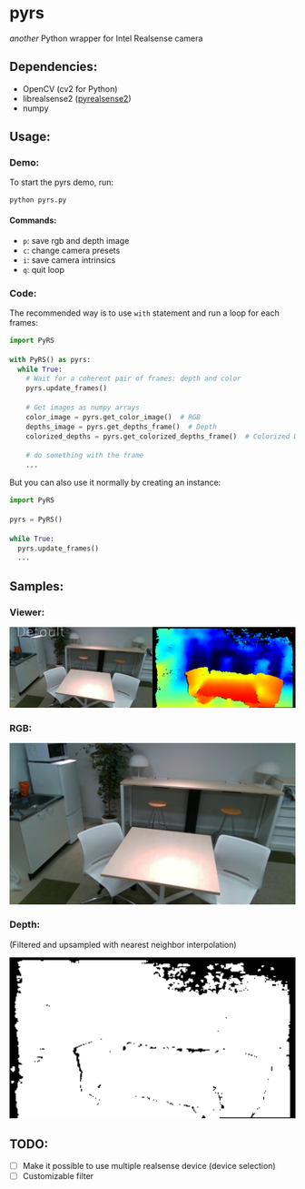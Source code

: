 # pyrs
*another* Python wrapper for Intel Realsense camera


## Dependencies:

- OpenCV (cv2 for Python)
- librealsense2 ([pyrealsense2](https://github.com/IntelRealSense/librealsense/tree/master/wrappers/python))
- numpy

## Usage:

### Demo:

To start the pyrs demo, run:

```
python pyrs.py
```

#### Commands:

- `p`: save rgb and depth image
- `c`: change camera presets
- `i`: save camera intrinsics
- `q`: quit loop

### Code:

The recommended way is to use `with` statement and run a loop for each frames:

``` Python
import PyRS

with PyRS() as pyrs:
  while True:
    # Wait for a coherent pair of frames: depth and color
    pyrs.update_frames()

    # Get images as numpy arrays
    color_image = pyrs.get_color_image()  # RGB
    depths_image = pyrs.get_depths_frame()  # Depth
    colorized_depths = pyrs.get_colorized_depths_frame()  # Colorized Depth (for rendering)

    # do something with the frame
    ...
```

But you can also use it normally by creating an instance:

```Python
import PyRS

pyrs = PyRS()

while True:
  pyrs.update_frames()
  ...
```


## Samples:

### Viewer:
![image](sample_images/screenshot.png)

### RGB:
![image](sample_images/rgb.png)

### Depth:

(Filtered and upsampled with nearest neighbor interpolation)

![image](sample_images/depth.png)

## TODO:

- [ ] Make it possible to use multiple realsense device (device selection)
- [ ] Customizable filter
